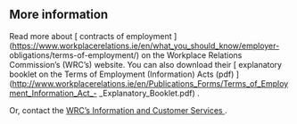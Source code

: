 ##  More information

Read more about [ contracts of employment
](https://www.workplacerelations.ie/en/what_you_should_know/employer-
obligations/terms-of-employment/) on the Workplace Relations Commission’s
(WRC’s) website. You can also download their [ explanatory booklet on the
Terms of Employment (Information) Acts (pdf)
](http://www.workplacerelations.ie/en/Publications_Forms/Terms_of_Employment_Information_Act_-
_Explanatory_Booklet.pdf) .

Or, contact the [ WRC’s Information and Customer Services
](https://www.workplacerelations.ie/en/contact_us/contact-details/) .
